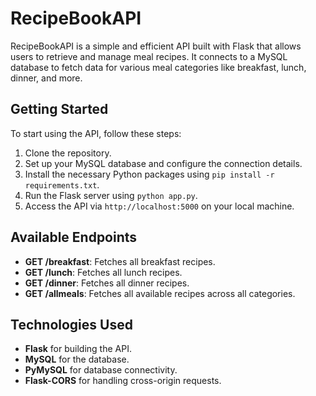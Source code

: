﻿# RecipeBookAPI
RecipeBookAPI is a simple and efficient API built with Flask that allows users to retrieve and manage meal recipes. It connects to a MySQL database to fetch data for various meal categories like breakfast, lunch, dinner, and more.

## Getting Started

To start using the API, follow these steps:
1. Clone the repository.
2. Set up your MySQL database and configure the connection details.
3. Install the necessary Python packages using `pip install -r requirements.txt`.
4. Run the Flask server using `python app.py`.
5. Access the API via `http://localhost:5000` on your local machine.

## Available Endpoints
- **GET /breakfast**: Fetches all breakfast recipes.
- **GET /lunch**: Fetches all lunch recipes.
- **GET /dinner**: Fetches all dinner recipes.
- **GET /allmeals**: Fetches all available recipes across all categories.

## Technologies Used
- **Flask** for building the API.
- **MySQL** for the database.
- **PyMySQL** for database connectivity.
- **Flask-CORS** for handling cross-origin requests.

